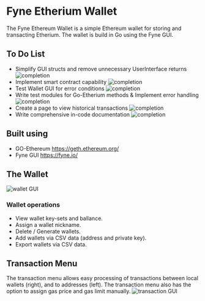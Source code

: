 # Fyne Etherium Wallet
The Fyne Ethereum Wallet is a simple Ethereum wallet for storing and transacting Etherium. The wallet is build in Go using the Fyne GUI. 
## To Do List
* Simplify GUI structs and remove unnecessary UserInterface returns
![completion](https://progress-bar.dev/0)
* Implement smart contract capability
![completion](https://progress-bar.dev/0)
* Test Wallet GUI for error conditions
![completion](https://progress-bar.dev/50)
* Write test modules for Go-Etherium methods & Implement error handling
![completion](https://progress-bar.dev/15)
* Create a page to view historical transactions
![completion](https://progress-bar.dev/0)
* Write comprehensive in-code documentation
![completion](https://progress-bar.dev/10)
## Built using
* GO-Ethereum https://geth.ethereum.org/
* Fyne GUI https://fyne.io/
## The Wallet
![wallet GUI](https://github.com/ryan-n-may/Fyne_Etherium_Wallet/blob/main/screenshots/Screenshot%20from%202023-05-26%2022-14-26.png)
### Wallet operations
* View wallet key-sets and ballance.
* Assign a wallet nickname.
* Delete / Generate wallets. 
* Add wallets via CSV data (address and private key).
* Export wallets via CSV data.
## Transaction Menu
The transaction menu allows easy processing of transactions between local wallets (right), and to addresses (left). The transaction menu also has the option to assign gas price and gas limit manually. 
![transaction GUI](https://github.com/ryan-n-may/Fyne_Etherium_Wallet/blob/main/screenshots/Screenshot%20from%202023-05-26%2022-19-25.png)


